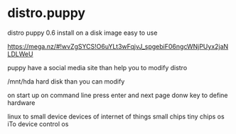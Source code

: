 # distro.puppy
distro puppy 0.6 install on a disk image easy to use

https://mega.nz/#!wvZgSYCS!O6uYLt3wFqjvJ_spgebiF06ngcWNjPUyx2jaNLDLWeU

puppy have a social media site than help you to modify distro

/mnt/hda       hard disk than you can modify

on start up on command  line press enter and next page donw key to define hardware

linux to small device devices of internet of things small chips tiny chips os
iTo device control os
